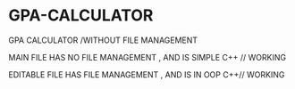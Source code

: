 # GPA-CALCULATOR
GPA CALCULATOR /WITHOUT FILE MANAGEMENT



MAIN FILE HAS NO FILE MANAGEMENT , AND IS SIMPLE C++ // WORKING

EDITABLE FILE HAS FILE MANAGEMENT , AND IS IN OOP C++//  WORKING
